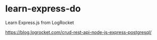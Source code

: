 # learn-express-do
Learn Express.js from LogRocket

https://blog.logrocket.com/crud-rest-api-node-js-express-postgresql/